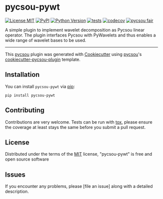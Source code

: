 # pycsou-pywt

[![License MIT](https://img.shields.io/pypi/l/pycsou-pywt.svg?color=green)](https://github.com/AdriaJ/pycsou-pywt/raw/main/LICENSE)
[![PyPI](https://img.shields.io/pypi/v/pycsou-pywt.svg?color=green)](https://pypi.org/project/pycsou-pywt)
[![Python Version](https://img.shields.io/pypi/pyversions/pycsou-pywt.svg?color=green)](https://python.org)
[![tests](https://github.com/AdriaJ/pycsou-pywt/workflows/tests/badge.svg)](https://github.com/AdriaJ/pycsou-pywt/actions)
[![codecov](https://codecov.io/gh/AdriaJ/pycsou-pywt/branch/main/graph/badge.svg)](https://codecov.io/gh/AdriaJ/pycsou-pywt)
[![pycsou fair](https://img.shields.io/endpoint?url=https://api.pycsou-fair.org/shields/pycsou-pywt)](https://pycsou-fair.org/plugins/pycsou-pywt)

A simple plugin to implement wavelet decomposition as Pycsou linear operator. The plugin interfaces Pycsou with PyWavelets and thus enables a wide range of wavelet bases to be used.

----------------------------------

This [pycsou] plugin was generated with [Cookiecutter] using [pycsou]'s [cookiecutter-pycsou-plugin] template.

<!--
Don't miss the full getting started guide to set up your new package:
https://github.com/matthieumeo/cookiecutter-pycsou-plugin#getting-started

and review the pycsou docs for plugin developers:
https://www.pycsou-fair.org/plugins
-->

## Installation

You can install `pycsou-pywt` via [pip]:

    pip install pycsou-pywt




## Contributing

Contributions are very welcome. Tests can be run with [tox], please ensure
the coverage at least stays the same before you submit a pull request.

## License

Distributed under the terms of the [MIT] license,
"pycsou-pywt" is free and open source software

## Issues

If you encounter any problems, please [file an issue] along with a detailed description.

[pycsou]: https://github.com/matthieumeo/pycsou
[Cookiecutter]: https://github.com/audreyr/cookiecutter
[MIT]: http://opensource.org/licenses/MIT
[BSD-3]: http://opensource.org/licenses/BSD-3-Clause
[GNU GPL v3.0]: http://www.gnu.org/licenses/gpl-3.0.txt
[GNU LGPL v3.0]: http://www.gnu.org/licenses/lgpl-3.0.txt
[Apache Software License 2.0]: http://www.apache.org/licenses/LICENSE-2.0
[Mozilla Public License 2.0]: https://www.mozilla.org/media/MPL/2.0/index.txt
[cookiecutter-pycsou-plugin]: https://github.com/matthieumeo/cookiecutter-pycsou-plugin

[tox]: https://tox.readthedocs.io/en/latest/
[pip]: https://pypi.org/project/pip/
[PyPI]: https://pypi.org/
